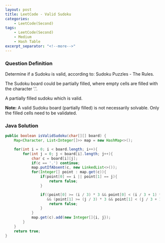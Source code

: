 ```yaml
---
layout: post
title: LeetCode - Valid Sudoku
categories:
    - LeetCode(Second)
tags:
    - LeetCode(Second)
    - Medium
    - Hash Table
excerpt_separator: "<!--more-->"
---
```


### Question Definition
Determine if a Sudoku is valid, according to: Sudoku Puzzles - The Rules.

The Sudoku board could be partially filled, where empty cells are filled with the character '.'.

A partially filled sudoku which is valid.
<!--more-->
**Note:**
A valid Sudoku board (partially filled) is not necessarily solvable. Only the filled cells need to be validated.
### Java Solution
```java
public boolean isValidSudoku(char[][] board) {
    Map<Character, List<Integer[]>> map = new HashMap<>();

    for(int i = 0; i < board.length; i++){
        for(int j = 0; j < board[i].length; j++){
            char c = board[i][j];
            if(c == '.') continue;
            map.putIfAbsent(c, new LinkedList<>());
            for(Integer[] point : map.get(c)){
                if(point[0] == i || point[1] == j){
                    return false;
                }

                if((point[0] >= (i / 3) * 3 && point[0] < (i / 3 + 1) * 3)
                   && (point[1] >= (j / 3) * 3 && point[1] < (j / 3 + 1) * 3)){
                    return false;
                }
            }
            map.get(c).add(new Integer[]{i, j});
        }
    }
    return true;
}
```